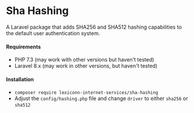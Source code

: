 # Sha Hashing
A Laravel package that adds SHA256 and SHA512 hashing capabilities to the default user authentication system.

#### Requirements
 - PHP 7.3 (may work with other versions but haven't tested)
 - Laravel 8.x (may work in other versions, but haven't tested)

#### Installation
 - `composer require lexiconn-internet-services/sha-hashing`
 - Adjust the `config/hashing.php` file and change  `driver` to either `sha256` or `sha512`
